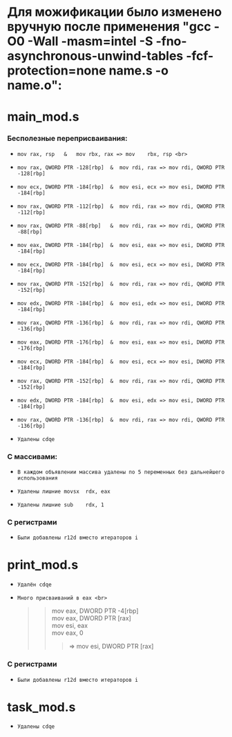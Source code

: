 # Для можификации было изменено вручную после применения "gcc -O0 -Wall -masm=intel -S -fno-asynchronous-unwind-tables -fcf-protection=none name.s -o name.o":
# main_mod.s
###    Бесполезные переприсваивания:
*     mov rax, rsp   &   mov rbx, rax => mov	rbx, rsp <br> 
*     mov rax, QWORD PTR -128[rbp]  &  mov rdi, rax => mov rdi, QWORD PTR -128[rbp]
*     mov ecx, DWORD PTR -184[rbp]  &  mov esi, ecx => mov esi, DWORD PTR -184[rbp] 
*     mov rax, QWORD PTR -112[rbp]  &  mov rdi, rax => mov rdi, QWORD PTR -112[rbp]
*     mov rax, QWORD PTR -88[rbp]   &  mov rdi, rax => mov rdi, QWORD PTR -88[rbp]
*     mov eax, DWORD PTR -184[rbp]  &  mov esi, eax => mov esi, DWORD PTR -184[rbp]
*     mov ecx, DWORD PTR -184[rbp]  &  mov esi, ecx => mov esi, DWORD PTR -184[rbp]
*     mov rax, QWORD PTR -152[rbp]  &  mov rdi, rax => mov rdi, QWORD PTR -152[rbp]
*     mov edx, DWORD PTR -184[rbp]  &  mov esi, edx => mov esi, DWORD PTR -184[rbp]
*     mov rax, QWORD PTR -136[rbp]  &  mov rdi, rax => mov rdi, QWORD PTR -136[rbp]
*     mov eax, DWORD PTR -176[rbp]  &  mov esi, eax => mov esi, DWORD PTR -176[rbp]
*     mov ecx, DWORD PTR -184[rbp]  &  mov esi, ecx => mov esi, DWORD PTR -184[rbp]
*     mov rax, QWORD PTR -152[rbp]  &  mov rdi, rax => mov rdi, QWORD PTR -152[rbp]
*     mov edx, DWORD PTR -184[rbp]  &  mov esi, edx => mov esi, DWORD PTR -184[rbp]
*     mov rax, QWORD PTR -136[rbp]  &  mov rdi, rax => mov rdi, QWORD PTR -136[rbp]
*     Удалены cdqe

###     С массивами:
*     В каждом объявлении массива удалены по 5 переменных без дальнейшего использования
*     Удалены лишние movsx	rdx, eax
*     Удалены лишние sub	rdx, 1	

###     C регистрами
*     Были добавлены r12d вместо итераторов i

# print_mod.s
*     Удалён cdqe
*     Много присваиваний в eax <br>
   >> mov eax, DWORD PTR -4[rbp] <br>
   >> mov eax, DWORD PTR [rax] <br>
   >> mov esi, eax <br>
   >> mov	eax, 0
   >> > =>  mov	esi, DWORD PTR [rax]

###     C регистрами
*     Были добавлены r12d вместо итераторов i

# task_mod.s
*     Удалены cdqe 
